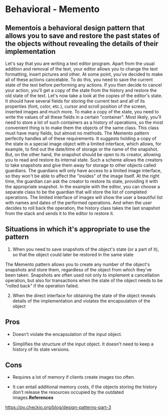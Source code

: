 # Behavioral - Memento

## Mementois a behavioral design pattern that allows you to save and restore the past states of the objects without revealing the details of their implementation

Let's say that you are writing a text editor program. Apart from the usual addition and removal of the text, your editor allows you to change the text formatting, insert pictures and other. At some point, you've decided to make all of these actions cancelable. To do this, you need to save the current state of the text before performing any actions. If you then decide to cancel your action, you'll get a copy of the state from the history and restore the old state of the text.
Let's now take a look at the copies of the editor's state. It should have several fields for storing the current text and all of its properties (font, color, etc.), cursor and scroll position of the screen, inserted images and much more. To make a copy of the state, you need to write the values ​​of all these fields in a certain "container". Most likely, you'll need to store a lot of such containers as a history of operations, so the most convenient thing is to make them the objects of the same class. This class must have many fields, but almost no methods.
The Memento pattern perfectly handles all of these requirements. It suggests holding a copy of the state in a special image object with a limited interface, which allows, for example, to find out the date/time of storage or the name of the snapshot. But, on the other hand, the snapshot should be open to its creator, allowing you to read and restore its internal state.
Such a scheme allows the creators to take snapshots and give them away for storage to other objects called guardians. The guardians will only have access to a limited image interface, so they won't be able to affect the "insides" of the image itself. At the right time, the guardian can ask the creator to restore its state, providing it with the appropriate snapshot.
In the example with the editor, you can choose a separate class to be the guardian that will store the list of completed operations. The limited interface of images will show the user a beautiful list with names and dates of the performed operations. And when the user decides to roll back the operation, the history class takes the last snapshot from the stack and sends it to the editor to restore it.

## Situations in which it's appropriate to use the pattern

1. When you need to save snapshots of the object's state (or a part of it), so that the object could later be restored in the same state

The Memento pattern allows you to create any number of the object's snapshots and store them, regardless of the object from which they've been taken. Snapshots are often used not only to implement a cancellation operation, but also for transactions when the state of the object needs to be "rolled back" if the operation failed.

2. When the direct interface for obtaining the state of the object reveals details of the implementation and violates the encapsulation of the object

## Pros

- Doesn't violate the encapsulation of the input object.

- Simplifies the structure of the input object. It doesn't need to keep a history of its state versions.

## Cons

- Requires a lot of memory if clients create images too often.

- It can entail additional memory costs, if the objects storing the history don't release the resources occupied by the outdated images.**References**

<https://py.checkio.org/blog/design-patterns-part-3>
